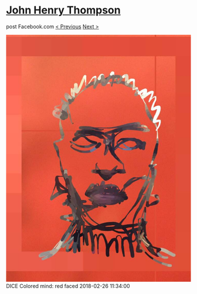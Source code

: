 # [John Henry Thompson](../README.md)
post Facebook.com
[< Previous](2018-03-02-2.md) [Next >](2018-02-24-1.md)

[![](../media/2018-02-26/Timeline-Photos-DICE-Colored-mind-red-faced.jpg)](../README.md)
DICE Colored mind: red faced
2018-02-26 11:34:00